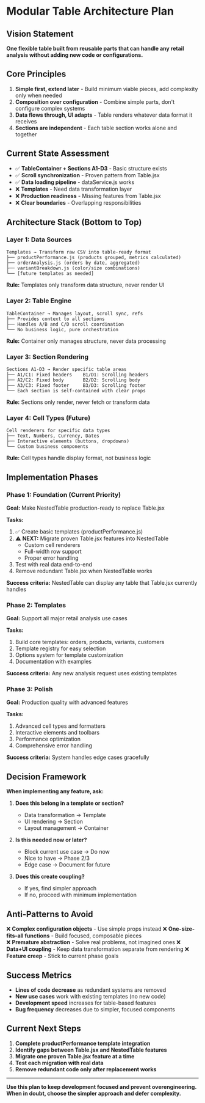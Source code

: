 # Modular Table Architecture Plan

## Vision Statement
**One flexible table built from reusable parts that can handle any retail analysis without adding new code or configurations.**

## Core Principles
1. **Simple first, extend later** - Build minimum viable pieces, add complexity only when needed
2. **Composition over configuration** - Combine simple parts, don't configure complex systems
3. **Data flows through, UI adapts** - Table renders whatever data format it receives
4. **Sections are independent** - Each table section works alone and together

## Current State Assessment
- ✅ **TableContainer + Sections A1-D3** - Basic structure exists
- ✅ **Scroll synchronization** - Proven pattern from Table.jsx
- ✅ **Data loading pipeline** - dataService.js works
- ❌ **Templates** - Need data transformation layer
- ❌ **Production readiness** - Missing features from Table.jsx
- ❌ **Clear boundaries** - Overlapping responsibilities

## Architecture Stack (Bottom to Top)

### Layer 1: Data Sources
```
Templates → Transform raw CSV into table-ready format
├── productPerformance.js (products grouped, metrics calculated)
├── orderAnalysis.js (orders by date, aggregated)
├── variantBreakdown.js (color/size combinations)
└── [future templates as needed]
```
**Rule:** Templates only transform data structure, never render UI

### Layer 2: Table Engine
```
TableContainer → Manages layout, scroll sync, refs
├── Provides context to all sections
├── Handles A/B and C/D scroll coordination  
└── No business logic, pure orchestration
```
**Rule:** Container only manages structure, never data processing

### Layer 3: Section Rendering
```
Sections A1-D3 → Render specific table areas
├── A1/C1: Fixed headers    B1/D1: Scrolling headers
├── A2/C2: Fixed body       B2/D2: Scrolling body  
├── A3/C3: Fixed footer     B3/D3: Scrolling footer
└── Each section is self-contained with clear props
```
**Rule:** Sections only render, never fetch or transform data

### Layer 4: Cell Types (Future)
```
Cell renderers for specific data types
├── Text, Numbers, Currency, Dates
├── Interactive elements (buttons, dropdowns)  
└── Custom business components
```
**Rule:** Cell types handle display format, not business logic

## Implementation Phases

### Phase 1: Foundation (Current Priority)
**Goal:** Make NestedTable production-ready to replace Table.jsx

**Tasks:**
1. ✅ Create basic templates (productPerformance.js)
2. ⚠️ **NEXT:** Migrate proven Table.jsx features into NestedTable
   - Custom cell renderers
   - Full-width row support
   - Proper error handling
3. Test with real data end-to-end
4. Remove redundant Table.jsx when NestedTable works

**Success criteria:** NestedTable can display any table that Table.jsx currently handles

### Phase 2: Templates
**Goal:** Support all major retail analysis use cases

**Tasks:**
1. Build core templates: orders, products, variants, customers
2. Template registry for easy selection
3. Options system for template customization
4. Documentation with examples

**Success criteria:** Any new analysis request uses existing templates

### Phase 3: Polish  
**Goal:** Production quality with advanced features

**Tasks:**
1. Advanced cell types and formatters
2. Interactive elements and toolbars
3. Performance optimization
4. Comprehensive error handling

**Success criteria:** System handles edge cases gracefully

## Decision Framework
**When implementing any feature, ask:**

1. **Does this belong in a template or section?**
   - Data transformation → Template
   - UI rendering → Section
   - Layout management → Container

2. **Is this needed now or later?**
   - Block current use case → Do now
   - Nice to have → Phase 2/3
   - Edge case → Document for future

3. **Does this create coupling?**
   - If yes, find simpler approach
   - If no, proceed with minimum implementation

## Anti-Patterns to Avoid
❌ **Complex configuration objects** - Use simple props instead
❌ **One-size-fits-all functions** - Build focused, composable pieces  
❌ **Premature abstraction** - Solve real problems, not imagined ones
❌ **Data+UI coupling** - Keep data transformation separate from rendering
❌ **Feature creep** - Stick to current phase goals

## Success Metrics
- **Lines of code decrease** as redundant systems are removed
- **New use cases** work with existing templates (no new code)
- **Development speed** increases for table-based features
- **Bug frequency** decreases due to simpler, focused components

## Current Next Steps
1. **Complete productPerformance template integration**
2. **Identify gaps between Table.jsx and NestedTable features**  
3. **Migrate one proven Table.jsx feature at a time**
4. **Test each migration with real data**
5. **Remove redundant code only after replacement works**

---

**Use this plan to keep development focused and prevent overengineering. When in doubt, choose the simpler approach and defer complexity.**